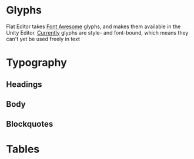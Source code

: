 # Glyphs
Flat Editor takes [Font Awesome](https://fortawesome.github.io/Font-Awesome/) glyphs,
and makes them available in the Unity Editor. [Currently](../#roadmap) glyphs are style-
and font-bound, which means they can't yet be used freely in text

# Typography

## Headings

## Body

## Blockquotes

# Tables
